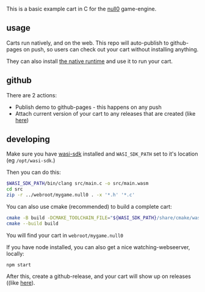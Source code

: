 This is a basic example cart in C for the [null0](https://notnull.games/null0) game-engine.

## usage

Carts run natively, and on the web. This repo will auto-publish to github-pages on push, so users can check out your cart without installing anything.

They can also install [the native runtime](https://github.com/notnullgames/null0/releases) and use it to run your cart.

## github

There are 2 actions:

- Publish demo to github-pages - this happens on any push
- Attach current version of your cart to any releases that are created (like [here](https://github.com/notnullgames/cart_c/releases/))

## developing

Make sure you have [wasi-sdk](https://github.com/WebAssembly/wasi-sdk/releases) installed and `WASI_SDK_PATH` set to it's location (eg `/opt/wasi-sdk`.)

Then you can do this:

```sh
$WASI_SDK_PATH/bin/clang src/main.c -o src/main.wasm
cd src
zip -r ../webroot/mygame.null0 . -x '*.h' '*.c'
```

You can also use cmake (recommended) to build a complete cart:

```sh
cmake -B build -DCMAKE_TOOLCHAIN_FILE="${WASI_SDK_PATH}/share/cmake/wasi-sdk.cmake" -DCMAKE_BUILD_TYPE=Release
cmake --build build
```

You will find your cart in `webroot/mygame.null0`

If you have node installed, you can also get a nice watching-webseerver, locally:

```
npm start
```

After this, create a github-release, and your cart will show up on releases ((like [here](https://github.com/notnullgames/cart_c/releases/)).

